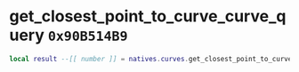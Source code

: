# get_closest_point_to_curve_curve_query `0x90B514B9`

```lua
local result --[[ number ]] = natives.curves.get_closest_point_to_curve_curve_query(_unk0 --[[ number ]], _unk1 --[[ number ]], _unk2 --[[ number ]])
```